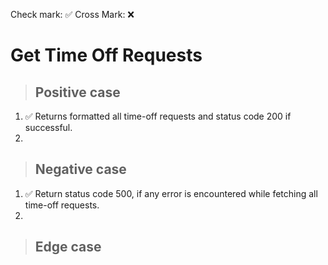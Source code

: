 Check mark: ✅
Cross Mark: ❌

# Get Time Off Requests

> ## Positive case

1. ✅ Returns formatted all time-off requests and status code 200 if successful.
2. 

> ## Negative case

1. ✅ Return status code 500, if any error is encountered while fetching all time-off requests.
2. 

> ## Edge case
